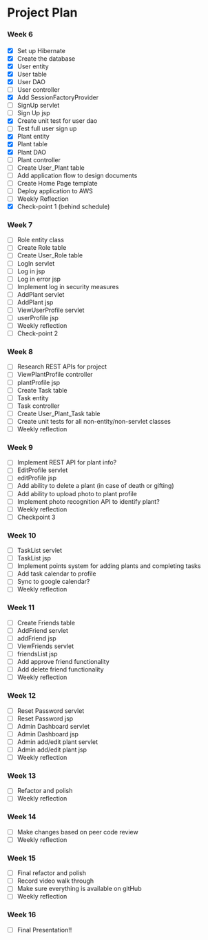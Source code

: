 # Project Plan

### Week 6
####
- [x] Set up Hibernate
- [x] Create the database
- [x] User entity
- [x] User table
- [x] User DAO
- [ ] User controller
- [x] Add SessionFactoryProvider
- [ ] SignUp servlet
- [ ] Sign Up jsp
- [x] Create unit test for user dao
- [ ] Test full user sign up
- [x] Plant entity
- [x] Plant table
- [x] Plant DAO
- [ ] Plant controller
- [ ] Create User_Plant table
- [ ] Add application flow to design documents
- [ ] Create Home Page template
- [ ] Deploy application to AWS
- [ ] Weekly Reflection
- [x] Check-point 1 (behind schedule)

### Week 7
- [ ] Role entity class
- [ ] Create Role table
- [ ] Create User_Role table
- [ ] LogIn servlet
- [ ] Log in jsp
- [ ] Log in error jsp
- [ ] Implement log in security measures
- [ ] AddPlant servlet
- [ ] AddPlant jsp
- [ ] ViewUserProfile servlet
- [ ] userProfile jsp
- [ ] Weekly reflection
- [ ] Check-point 2

### Week 8
- [ ] Research REST APIs for project
- [ ] ViewPlantProfile controller
- [ ] plantProfile jsp
- [ ] Create Task table
- [ ] Task entity
- [ ] Task controller
- [ ] Create User_Plant_Task table
- [ ] Create unit tests for all non-entity/non-servlet classes
- [ ] Weekly reflection

### Week 9
- [ ] Implement REST API for plant info?
- [ ] EditProfile servlet
- [ ] editProfile jsp
- [ ] Add ability to delete a plant (in case of death or gifting)
- [ ] Add ability to upload photo to plant profile
- [ ] Implement photo recognition API to identify plant?
- [ ] Weekly reflection
- [ ] Checkpoint 3

### Week 10
- [ ] TaskList servlet
- [ ] TaskList jsp
- [ ] Implement points system for adding plants and completing tasks
- [ ] Add task calendar to profile
- [ ] Sync to google calendar?
- [ ] Weekly reflection

### Week 11
- [ ] Create Friends table
- [ ] AddFriend servlet
- [ ] addFriend jsp
- [ ] ViewFriends servlet
- [ ] friendsList jsp
- [ ] Add approve friend functionality
- [ ] Add delete friend functionality
- [ ] Weekly reflection

### Week 12
- [ ] Reset Password servlet
- [ ] Reset Password jsp
- [ ] Admin Dashboard servlet
- [ ] Admin Dashboard jsp
- [ ] Admin add/edit plant servlet
- [ ] Admin add/edit plant jsp
- [ ] Weekly reflection

### Week 13
- [ ] Refactor and polish
- [ ] Weekly reflection

### Week 14
- [ ] Make changes based on peer code review
- [ ] Weekly reflection

### Week 15
- [ ] Final refactor and polish
- [ ] Record video walk through
- [ ] Make sure everything is available on gitHub
- [ ] Weekly reflection

### Week 16
- [ ] Final Presentation!!










